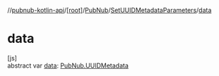 //[pubnub-kotlin-api](../../../../index.md)/[[root]](../../index.md)/[PubNub](../index.md)/[SetUUIDMetadataParameters](index.md)/[data](data.md)

# data

[js]\
abstract var [data](data.md): [PubNub.UUIDMetadata](../-u-u-i-d-metadata/index.md)
